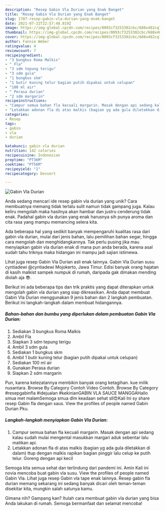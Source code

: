 ```yaml
---
description: "Resep Gabin Vla Durian yang Enak Banget"
title: "Resep Gabin Vla Durian yang Enak Banget"
slug: 1707-resep-gabin-vla-durian-yang-enak-banget
date: 2021-07-22T22:57:48.819Z
image: https://img-global.cpcdn.com/recipes/0093cf3253302cbc/680x482cq70/gabin-vla-durian-foto-resep-utama.jpg
thumbnail: https://img-global.cpcdn.com/recipes/0093cf3253302cbc/680x482cq70/gabin-vla-durian-foto-resep-utama.jpg
cover: https://img-global.cpcdn.com/recipes/0093cf3253302cbc/680x482cq70/gabin-vla-durian-foto-resep-utama.jpg
author: Fannie Weber
ratingvalue: 4
reviewcount: 7
recipeingredient:
- "3 bungkus Roma Malkis"
- " Fla"
- "3 sdm tepung terigu"
- "3 sdm gula"
- "1 bungkus skm"
- "1 butir kuning telur bagian putih dipakai untuk celupan"
- "100 ml air"
- " Perasa durian"
- "2 sdm margarin"
recipeinstructions:
- "Campur semua bahan fla kecuali margarin. Masak dengan api sedang kalau sudah mulai mengental masukkan margari aduk sebentar lalu matikan api."
- "Letakkan adonan fla di atas malkis (bagian yg ada gula diletakkan di dalam) ttup dengan malkis rapikan bagian pinggir lalu celup ke putih telur. Goreng dengan api kecil"
categories:
- Resep
tags:
- gabin
- vla
- durian

katakunci: gabin vla durian 
nutrition: 142 calories
recipecuisine: Indonesian
preptime: "PT36M"
cooktime: "PT56M"
recipeyield: "1"
recipecategory: Dessert

---
```



![Gabin Vla Durian](https://img-global.cpcdn.com/recipes/0093cf3253302cbc/680x482cq70/gabin-vla-durian-foto-resep-utama.jpg)

Anda sedang mencari ide resep gabin vla durian yang unik? Cara membuatnya memang tidak terlalu sulit namun tidak gampang juga. Kalau keliru mengolah maka hasilnya akan hambar dan justru cenderung tidak enak. Padahal gabin vla durian yang enak harusnya sih punya aroma dan cita rasa yang mampu memancing selera kita.

Ada beberapa hal yang sedikit banyak mempengaruhi kualitas rasa dari gabin vla durian, mulai dari jenis bahan, lalu pemilihan bahan segar, hingga cara mengolah dan menghidangkannya. Tak perlu pusing jika mau menyiapkan gabin vla durian enak di mana pun anda berada, karena asal sudah tahu triknya maka hidangan ini mampu jadi sajian istimewa.

Lihat juga resep Gabin Vla Durian asli enak lainnya. Gabin Vla Durian susu cyntiadewi @cyntiadewi Mojokerto, Jawa Timur. Edisi banyak orang hajatan di kasih malkist sampek numpuk di rumah, daripada gak dimakan mending diolah aja 😎.


Berikut ini ada beberapa tips dan trik praktis yang dapat diterapkan untuk mengolah gabin vla durian yang siap dikreasikan. Anda dapat membuat Gabin Vla Durian menggunakan 9 jenis bahan dan 2 langkah pembuatan. Berikut ini langkah-langkah dalam membuat hidangannya.

<!--inarticleads1-->

##### Bahan-bahan dan bumbu yang diperlukan dalam pembuatan Gabin Vla Durian:

1. Sediakan 3 bungkus Roma Malkis
1. Ambil  Fla
1. Siapkan 3 sdm tepung terigu
1. Ambil 3 sdm gula
1. Sediakan 1 bungkus skm
1. Ambil 1 butir kuning telur (bagian putih dipakai untuk celupan)
1. Sediakan 100 ml air
1. Gunakan  Perasa durian
1. Siapkan 2 sdm margarin


Pun, karena kelezatannya membikin banyak orang ketagihan. kue milik nusantara. Browse By Category Contoh Video Contoh. Browse By Category #resepgabinfla #idejualan #kekinianGABIN VLA SAUCE MANGGAHallo smua met malamSemoga smua dlm keadaan sehat sll😍Kali Ini sy share resep Gabin fla dengan saus. View the profiles of people named Gabin Durian Pku. 

<!--inarticleads2-->

##### Langkah-langkah menyiapkan Gabin Vla Durian:

1. Campur semua bahan fla kecuali margarin. Masak dengan api sedang kalau sudah mulai mengental masukkan margari aduk sebentar lalu matikan api.
1. Letakkan adonan fla di atas malkis (bagian yg ada gula diletakkan di dalam) ttup dengan malkis rapikan bagian pinggir lalu celup ke putih telur. Goreng dengan api kecil


Semoga kita semua sehat dan terlindung dari pandemi ini. Amin Kali ini novia mencoba buat gabin vla susu. View the profiles of people named Gabin Vla. Lihat juga resep Gabin vla tape enak lainnya. Resep gabin fla durian memang sekarang ini sedang banyak dicari oleh teman-teman disekitar kita, mungkin salah satunya kamu. 

Gimana nih? Gampang kan? Itulah cara membuat gabin vla durian yang bisa Anda lakukan di rumah. Semoga bermanfaat dan selamat mencoba!
